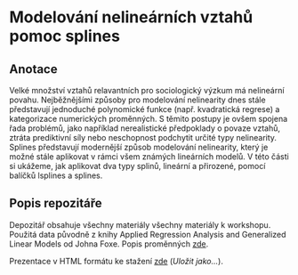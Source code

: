 # Modelování nelineárních vztahů pomoc splines

## Anotace

Velké množství vztahů relavantních pro sociologický výzkum má nelineární povahu.
Nejběžnějšími způsoby pro modelování nelinearity dnes stále představují jednoduché polynomické funkce (např. kvadratická regrese) a kategorizace numerických proměnných.
S těmito postupy je ovšem spojena řada problémů, jako například nerealistické předpoklady o povaze vztahů, ztráta prediktivní síly nebo neschopnost podchytit určité typy nelinearity.
Splines představují modernější způsob modelování nelinearity, který je možné stále aplikovat v rámci všem známých lineárních modelů.
V této části si ukážeme, jak aplikovat dva typy splinů, lineární a přirozené, pomocí balíčků lsplines a splines.

## Popis repozitáře

Depozitář obsahuje všechny materiály všechny materiály k workshopu.
Použitá data původně z knihy Applied Regression Analysis and Generalized Linear Models od Johna Foxe.
Popis proměnných [zde](https://socialsciences.mcmaster.ca/jfox/Books/Applied-Regression-3E/datasets/UnitedNations.pdf).


Prezentace v HTML formátu ke stažení [zde](https://github.com/alesvomacka/workshop_splines/raw/master/02_splines_slides.html) (*Uložit jako...*).

